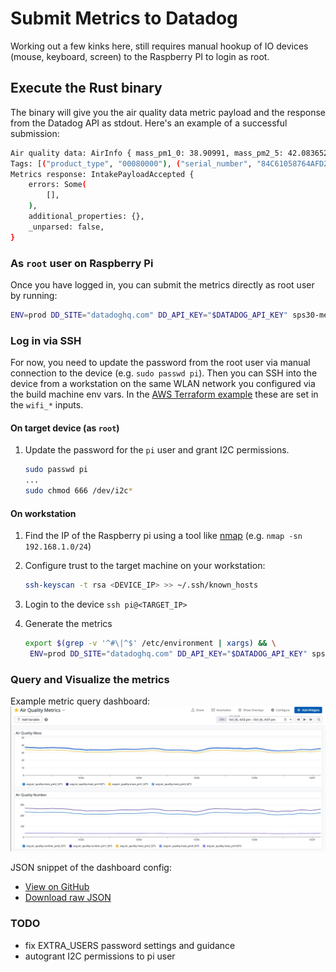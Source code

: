 # Submit Metrics to Datadog

Working out a few kinks here, still requires manual hookup of IO devices (mouse, keyboard, screen) to the Raspberry PI to login as root.

## Execute the Rust binary

The binary will give you the air quality data metric payload and the response from the Datadog API as stdout.  Here's an example of a successful submission:

```bash
Air quality data: AirInfo { mass_pm1_0: 38.90991, mass_pm2_5: 42.083652, mass_pm4_0: 42.86556, mass_pm10: 43.25561, number_pm0_5: 268.4069, number_pm1_0: 308.6405, number_pm2_5: 310.38068, number_pm4_0: 310.62778, number_pm10: 310.71844, typical_size: 0.46319675 }
Tags: [("product_type", "00080000"), ("serial_number", "84C61058764AFD26"), ("firmware_version", "2.3")]
Metrics response: IntakePayloadAccepted {
    errors: Some(
        [],
    ),
    additional_properties: {},
    _unparsed: false,
}
```

### As `root` user on Raspberry Pi

Once you have logged in, you can submit the metrics directly as root user by running:

```bash
ENV=prod DD_SITE="datadoghq.com" DD_API_KEY="$DATADOG_API_KEY" sps30-metrics
```

### Log in via SSH

For now, you need to update the password from the root user via manual connection to the device (e.g. `sudo passwd pi`).  Then you can SSH into the device from a workstation on the same WLAN network you configured via the build machine env vars.  In the [AWS Terraform example](../build/clouds/) these are set in the `wifi_*` inputs.

#### On target device (as `root`)
1. Update the password for the `pi` user and grant I2C permissions.

    ```bash
    sudo passwd pi
    ...
    sudo chmod 666 /dev/i2c*
    ```

#### On workstation
1. Find the IP of the Raspberry pi using a tool like [nmap](https://nmap.org/)  (e.g. `nmap -sn 192.168.1.0/24`)
2. Configure trust to the target machine on your workstation:

    ```bash
    ssh-keyscan -t rsa <DEVICE_IP> >> ~/.ssh/known_hosts
    ```
3. Login to the device `ssh pi@<TARGET_IP>`
4.  Generate the metrics

    ```bash
    export $(grep -v '^#\|^$' /etc/environment | xargs) && \
     ENV=prod DD_SITE="datadoghq.com" DD_API_KEY="$DATADOG_API_KEY" sps30-metrics
    ```

### Query and Visualize the metrics

Example metric query dashboard:
![metrics](images/air_quality_dash.jpeg)


JSON snippet of the dashboard config:
- [View on GitHub](config/assets/dashboard.json)
- [Download raw JSON](https://raw.githubusercontent.com/YOUR_USERNAME/rpi-particulate-sensor/main/docs/config/assets/dashboard.json)

### TODO
- fix EXTRA_USERS password settings and guidance
- autogrant I2C permissions to pi user